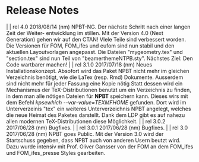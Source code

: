 # Release Notes 
|                                                                         |
 rel 4.0    2018/08/14 (nm) NPBT-NG.
            Der nächste Schritt nach einer langen Zeit der Weiter-
            entwicklung im stillen. Mit der Version 4.0 (Next Generation)
            gehen wir auf den CTAN! VIele Teile sind verbessert worden.
            Die Versionen für FOM, FOM_ifes und eufom sind nun stabil und
            den aktuellen Layoutvorlagen angepasst.
            Die Dateien "mygeometry.tex" und "section.tex" sind nun Teil
            von "beamerthemeNTPB.sty". 
            Nächstes Ziel: Den Code wartbarer machen!
|                                                                         |
 rel 3.1.0  2017/07/18 (nm) Neues Installationskonzept. 
            Absofort wird das Paket NPBT nicht mehr im gleichen 
            Verzeichnis benötigt, wie die LaTex (resp. Rmd) Dokumente. 
            Ausserdem sind nicht mehr für jeder Fassung eine Kopie nötig
            Statt dessen wird ein Mechanismus der TeX-Distributionen 
            benutzt um ein Verzeichnis zu finden, in dem man alle nötigen 
            Dateien für **NPBT** speichern kann.
            Dieses wirs mit dem Befehl _kpsewhich --var-value=TEXMFHOME_ 
            gefunden. Dort wird im Unterverzeinis "tex" ein weiteres
            Unterverzeichnis NPBT angelegt, welches die neue Heimat des
            Paketes darstellt.
            Dank dem LDP gibt es auf nahezu allen modernen 
            TeX-Distributionen diese Möglichkeit.
|                                                                         |
 rel 3.0.2  2017/06/28 (nm) Bugfixes.
|                                                                         |
 rel 3.0.1  2017/06/28 (nm) Bugfixes.
|                                                                         |
 rel 3.0    2017/06/28 (nm) NPBT goes Public.
            Mit der Version 3.0 wird der Startschuss gegeben, dass NPBT 
            auch von anderen Usern beutzt wird.
            Dazu wurde intensiv mit Prof. Oliver Gansser von der FOM an
            dem FOM_ifes und FOM_ifes_presse Styles gearbeiten.
            
